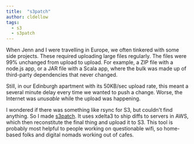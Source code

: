 ```yaml
---
title:  "s3patch"
author: cldellow
tags:
  - s3
  - s3patch
---
```


When Jenn and I were travelling in Europe, we often tinkered with some
side projects. These required uploading large files regularly. The files
were 99% unchanged from upload to upload. For example, a ZIP file
with a node.js app, or a JAR file with a Scala app, where the bulk was
made up of third-party dependencies that never changed.

Still, in our Edinburgh apartment with its 50KB/sec upload rate, this
meant a several minute delay every time we wanted to push a change.
Worse, the Internet was _unusable_ while the upload was happening.

I wondered if there was something like rsync for S3, but couldn't find
anything. So I made [s3patch](https://s3patch.com/). It uses xdelta3
to ship diffs to servers in AWS, which then reconstitute the final thing
and upload it to S3. This tool is probably most helpful to people
working on questionable wifi, so home-based folks and digital nomads
working out of cafes.
